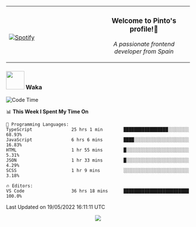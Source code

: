 <table width="100%" align="center"> 
  <tr>
  <td width="50%">
      
&nbsp; <br> [![Spotify](https://novatorem-zeta-rust.vercel.app/api/spotify)](https://open.spotify.com/user/novatorem-zeta-rust)

  </td>
  <td width="50%">
    <h3 align="center">Welcome to Pinto's profile!👋</h3>
    <p align="center"><em>A passionate frontend developer from Spain</em></p>
  </td>
  </table>

### <img src="https://media.giphy.com/media/VgCDAzcKvsR6OM0uWg/giphy.gif" width="50"> Waka

  <!--START_SECTION:waka-->
![Code Time](http://img.shields.io/badge/Code%20Time-392%20hrs%2048%20mins-blue)

📊 **This Week I Spent My Time On** 

```text
💬 Programming Languages: 
TypeScript               25 hrs 1 min        █████████████████░░░░░░░░   68.93% 
JavaScript               6 hrs 6 mins        ████░░░░░░░░░░░░░░░░░░░░░   16.83% 
HTML                     1 hr 55 mins        █░░░░░░░░░░░░░░░░░░░░░░░░   5.31% 
JSON                     1 hr 33 mins        █░░░░░░░░░░░░░░░░░░░░░░░░   4.29% 
SCSS                     1 hr 9 mins         ░░░░░░░░░░░░░░░░░░░░░░░░░   3.18%

🔥 Editors: 
VS Code                  36 hrs 18 mins      █████████████████████████   100.0%

```


 Last Updated on 19/05/2022 16:11:11 UTC
<!--END_SECTION:waka-->

<div align="center">
<img src="https://github-readme-stats-gilt-tau.vercel.app/api/top-langs/?username=pinto-hub&layout=compact&theme=dracula" />
</div>
